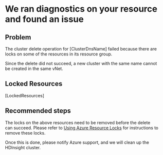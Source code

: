 <properties
    pageTitle="Cluster deletion failure due to resource locks"
    description="Cluster deletion failure due to locks on cluster resources"
    infoBubbleText="Found recent cluster deletion failure. See details on the right."
    service="microsoft.hdinsight"
    resource="clusters"
    authors="ansi12"
    ms.author="ansiva"
    displayOrder="24"
    articleId="Hdi_DeleteError_ResourceLock"
    selfHelpType="rca"
    supportTopicIds="32628987, 32629037, 32629032"
    resourceTags=""
    productPesIds="15078"
    cloudEnvironments="public, MoonCake"
/>

# We ran diagnostics on your resource and found an issue

## Problem
The cluster delete operation for <!--$ClusterDnsName-->[ClusterDnsName]<!--/$ClusterDnsName--> failed because there are locks on some of the resources in its resource group.

Since the delete did not succeed, a new cluster with the same name cannot be created in the same vNet.

## Locked Resources
<!--$LockedResources-->[LockedResources]<!--/$LockedResources-->

## **Recommended steps**
The locks on the above resources need to be removed before the delete can succeed. Please refer to [Using Azure Resource Locks](https://docs.microsoft.com/azure/azure-resource-manager/resource-group-lock-resources) for instructions to remove these locks.

Once this is done, please notify Azure support, and we will clean up the HDInsight cluster.
